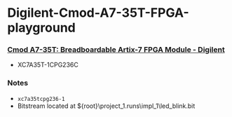 Digilent-Cmod-A7-35T-FPGA-playground
====================================
### [Cmod A7-35T: Breadboardable Artix-7 FPGA Module - Digilent](https://digilent.com/shop/cmod-a7-35t-breadboardable-artix-7-fpga-module/)
- XC7A35T-1CPG236C

### Notes
- `xc7a35tcpg236-1`
- Bitstream located at ${root}\project_1.runs\impl_1\led_blink.bit
